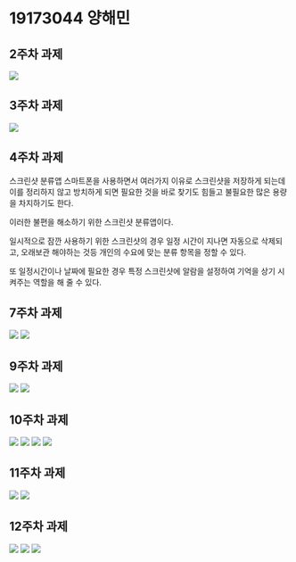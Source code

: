 # 19173044 양해민

## 2주차 과제
 <img width = "" height = "" src="./PNG/2주차.PNG"></img>

## 3주차 과제
 <img width = "" height = "" src="./PNG/3주차.PNG"></img>

## 4주차 과제
  스크린샷 분류앱
  스마트폰을 사용하면서 여러가지 이유로 스크린샷을 저장하게 되는데 이를 정리하지 않고 방치하게 되면 필요한 것을 바로 찾기도 힘들고 불필요한 많은 용량을 차지하기도 한다.
  
  이러한 불편을 해소하기 위한 스크린샷 분류앱이다. 
  
  일시적으로 잠깐 사용하기 위한 스크린샷의 경우 일정 시간이 지나면 자동으로 삭제되고, 오래보관 해야하는 것등 개인의 수요에 맞는 분류 항목을 정할 수 있다.
  
  또 일정시간이나 날짜에 필요한 경우 특정 스크린샷에 알람을 설정하여 기억을 상기 시켜주는 역할을 해 줄 수 있다.  
  
## 7주차 과제
  <img width = "" height = "" src="./PNG/7주차1.PNG"></img>
  <img width = "" height = "" src="./PNG/7주차3.PNG"></img>
  
## 9주차 과제
  <img width = "" height = "" src="./PNG/9주차1.PNG"></img>
  <img width = "" height = "" src="./PNG/9주차2.PNG"></img>
  
## 10주차 과제
  <img width = "" height = "" src="./PNG/10주차1.PNG"></img>
  <img width = "" height = "" src="./PNG/10주차2.PNG"></img>
  <img width = "" height = "" src="./PNG/10주차3.PNG"></img>
  <img width = "" height = "" src="./PNG/10주차4.PNG"></img>

## 11주차 과제
  <img width = "" height = "" src="./PNG/11주차1.PNG"></img>
  <img width = "" height = "" src="./PNG/11주차2.PNG"></img>
  
## 12주차 과제
  <img width = "" height = "" src="./PNG/12주차1.PNG"></img>
  <img width = "" height = "" src="./PNG/12주차2.PNG"></img>
  <img width = "" height = "" src="./PNG/12주차3.PNG"></img>
